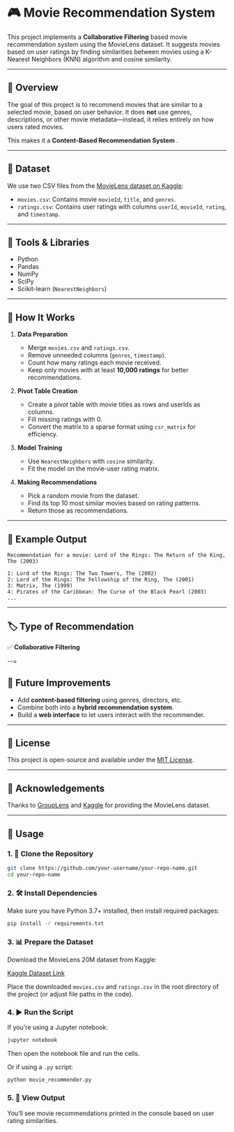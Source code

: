 # 🎮 Movie Recommendation System

This project implements a **Collaborative Filtering** based movie recommendation system using the MovieLens dataset. It suggests movies based on user ratings by finding similarities between movies using a K-Nearest Neighbors (KNN) algorithm and cosine similarity.

---

## 📌 Overview

The goal of this project is to recommend movies that are similar to a selected movie, based on user behavior. It does **not** use genres, descriptions, or other movie metadata—instead, it relies entirely on how users rated movies.

This makes it a **Content-Based Recommendation System** .

---

## 📂 Dataset

We use two CSV files from the [MovieLens dataset on Kaggle](https://www.kaggle.com/datasets/grouplens/movielens-20m-dataset):

* `movies.csv`: Contains movie `movieId`, `title`, and `genres`.
* `ratings.csv`: Contains user ratings with columns `userId`, `movieId`, `rating`, and `timestamp`.

---

## 💠 Tools & Libraries

* Python
* Pandas
* NumPy
* SciPy
* Scikit-learn (`NearestNeighbors`)

---

## 🚀 How It Works

1. **Data Preparation**

   * Merge `movies.csv` and `ratings.csv`.
   * Remove unneeded columns (`genres`, `timestamp`).
   * Count how many ratings each movie received.
   * Keep only movies with at least **10,000 ratings** for better recommendations.

2. **Pivot Table Creation**

   * Create a pivot table with movie titles as rows and userIds as columns.
   * Fill missing ratings with 0.
   * Convert the matrix to a sparse format using `csr_matrix` for efficiency.

3. **Model Training**

   * Use `NearestNeighbors` with `cosine` similarity.
   * Fit the model on the movie-user rating matrix.

4. **Making Recommendations**

   * Pick a random movie from the dataset.
   * Find its top 10 most similar movies based on rating patterns.
   * Return those as recommendations.

---

## 🧠 Example Output

```
Recommendation for a movie: Lord of the Rings: The Return of the King, The (2003)

1: Lord of the Rings: The Two Towers, The (2002)
2: Lord of the Rings: The Fellowship of the Ring, The (2001)
3: Matrix, The (1999)
4: Pirates of the Caribbean: The Curse of the Black Pearl (2003)
...
```

---

## 🏷️ Type of Recommendation

✅ **Collaborative Filtering**

--=

## 📌 Future Improvements

* Add **content-based filtering** using genres, directors, etc.
* Combine both into a **hybrid recommendation system**.
* Build a **web interface** to let users interact with the recommender.

---

## 📄 License

This project is open-source and available under the [MIT License](LICENSE).

---

## 🙌 Acknowledgements

Thanks to [GroupLens](https://grouplens.org/) and [Kaggle](https://www.kaggle.com/) for providing the MovieLens dataset.

---

## 📃 Usage

### 1. 📁 Clone the Repository

```bash
git clone https://github.com/your-username/your-repo-name.git
cd your-repo-name
```

### 2. 🛠️ Install Dependencies

Make sure you have Python 3.7+ installed, then install required packages:

```bash
pip install -r requirements.txt
```

### 3. 📊 Prepare the Dataset

Download the MovieLens 20M dataset from Kaggle:

[Kaggle Dataset Link](https://www.kaggle.com/datasets/grouplens/movielens-20m-dataset)

Place the downloaded `movies.csv` and `ratings.csv` in the root directory of the project (or adjust file paths in the code).

### 4. ▶️ Run the Script

If you're using a Jupyter notebook:

```bash
jupyter notebook
```

Then open the notebook file and run the cells.

Or if using a `.py` script:

```bash
python movie_recommender.py
```

### 5. 🎉 View Output

You’ll see movie recommendations printed in the console based on user rating similarities.
